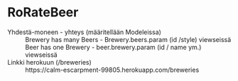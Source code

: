 # RoRateBeer
<dl>
  <dt>Yhdestä-moneen - yhteys (määritellään Modeleissa)</dt>
  <dd>Brewery has many Beers - Brewery.beers.param (id /style) viewseissä</dd>
  <dd>Beer has one Brewery - beer.brewery.param (id / name ym.) viewseissä</dd>
  <dt>Linkki herokuun (/breweries)</dt>
  <dd>https://calm-escarpment-99805.herokuapp.com/breweries</dd>
</dl>